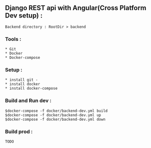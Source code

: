 ## Django REST api with Angular(Cross Platform Dev setup) :
    Backend directory : RootDir > backend

### Tools :
    * Git
    * Docker
    * Docker-compose

### Setup :
    * install git -
    * install docker
    * install docker-compose

### Build and Run dev :
	$docker-compose -f docker/backend-dev.yml build
	$docker-compose -f docker/backend-dev.yml up
	$docker-compose -f docker/backend-dev.yml down
### Build prod :
	TODO
